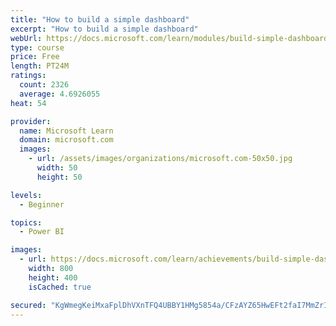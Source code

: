 ```yaml
---
title: "How to build a simple dashboard"
excerpt: "How to build a simple dashboard"
webUrl: https://docs.microsoft.com/learn/modules/build-simple-dashboard/
type: course
price: Free
length: PT24M
ratings:
  count: 2326
  average: 4.6926055
heat: 54

provider:
  name: Microsoft Learn
  domain: microsoft.com
  images:
    - url: /assets/images/organizations/microsoft.com-50x50.jpg
      width: 50
      height: 50

levels:
  - Beginner

topics:
  - Power BI

images:
  - url: https://docs.microsoft.com/learn/achievements/build-simple-dashboard-social.png
    width: 800
    height: 400
    isCached: true

secured: "KgWmegKeiMxaFplDhVXnTFQ4UBBY1HMg5854a/CFzAYZ65HwEFt2faI7MmZrIJ3dYytJNIarMKya3Do/MdqKke/7jhp5qiTbH0TlAJwOyCHTkuOuRrSFMxyoNm78pkpXt6PVUulghjBdLWlus0FkZXQ8/GcyPzQ6L+Rd7ITaJRxjWhSBhQMYAsh7PvK0C13Z2xEDw8bDylmaD6Lv9kvmFe8p5zdYUSLcxj5iV2JjwmMKAqQWAwvSvTUT944rjnODCEG77J73iTlehTHOBrNcqq/K8e+/ZZcPYy+66RKdWJN9OgOaNsjCUh3NNDnJQDOqYhP64vqT8SduDuiBNkAMxfS3rU4z+VucAkK5bXHo+1ecxF7hnDb8C8gcG+n2cvyGqwDZCSodGJJZtG28SzqULIIj7G8+xAEKjf0/nr9uDhI=;Ol9ZTiDjyqlK35ZuQnoi9g=="
---
```


